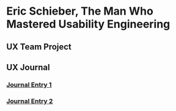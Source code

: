 # Eric Schieber, The Man Who Mastered Usability Engineering


## UX Team Project


## UX Journal

### [Journal Entry 1](https://usabilityengineering.github.io/ux-portfolio-ericschieberjr/journal1)

### [Journal Entry 2](https://usabilityengineering.github.io/ux-portfolio-ericschieberjr/journal2)
